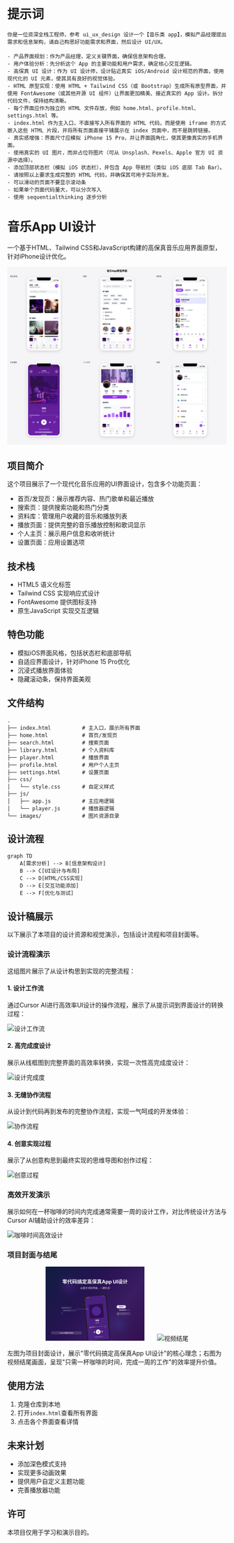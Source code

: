 # 提示词 

```
你是一位资深全栈工程师，参考 ui_ux_design 设计一个【音乐类 app】，模拟产品经理提出需求和信息架构，请自己构思好功能需求和界面，然后设计 UI/UX。

- 产品界面规划：作为产品经理，定义关键界面，确保信息架构合理。
- 用户体验分析：先分析这个 App 的主要功能和用户需求，确定核心交互逻辑。
- 高保真 UI 设计：作为 UI 设计师，设计贴近真实 iOS/Android 设计规范的界面，使用现代化的 UI 元素，使其具有良好的视觉体验。
- HTML 原型实现：使用 HTML + Tailwind CSS（或 Bootstrap）生成所有原型界面，并使用 FontAwesome（或其他开源 UI 组件）让界面更加精美、接近真实的 App 设计。拆分代码文件，保持结构清晰。
- 每个界面应作为独立的 HTML 文件存放，例如 home.html、profile.html、settings.html 等。
- index.html 作为主入口，不直接写入所有界面的 HTML 代码，而是使用 iframe 的方式嵌入这些 HTML 片段，并将所有页面直接平铺展示在 index 页面中，而不是跳转链接。
- 真实感增强：界面尺寸应模拟 iPhone 15 Pro，并让界面圆角化，使其更像真实的手机界面。  
- 使用真实的 UI 图片，而非占位符图片（可从 Unsplash、Pexels、Apple 官方 UI 资源中选择）。  
- 添加顶部状态栏（模拟 iOS 状态栏），并包含 App 导航栏（类似 iOS 底部 Tab Bar）。
- 请按照以上要求生成完整的 HTML 代码，并确保其可用于实际开发。
- 可以滑动的页面不要显示滚动条
- 如果单个页面代码量大，可以分次写入
- 使用 sequentialthinking 逐步分析
```

# 音乐App UI设计

一个基于HTML、Tailwind CSS和JavaScript构建的高保真音乐应用界面原型，针对iPhone设计优化。

![音乐App播放界面](screenshot.png)

## 项目简介

这个项目展示了一个现代化音乐应用的UI界面设计，包含多个功能页面：

- 首页/发现页：展示推荐内容、热门歌单和最近播放
- 搜索页：提供搜索功能和热门分类
- 资料库：管理用户收藏的音乐和播放列表
- 播放页面：提供完整的音乐播放控制和歌词显示
- 个人主页：展示用户信息和收听统计
- 设置页面：应用设置选项

## 技术栈

- HTML5 语义化标签
- Tailwind CSS 实现响应式设计
- FontAwesome 提供图标支持
- 原生JavaScript 实现交互逻辑

## 特色功能

- 模拟iOS界面风格，包括状态栏和底部导航
- 自适应界面设计，针对iPhone 15 Pro优化
- 沉浸式播放界面体验
- 隐藏滚动条，保持界面美观

## 文件结构

```
.
├── index.html          # 主入口，展示所有界面
├── home.html           # 首页/发现页
├── search.html         # 搜索页面
├── library.html        # 个人资料库
├── player.html         # 播放界面
├── profile.html        # 用户个人主页
├── settings.html       # 设置页面
├── css/
│   └── style.css       # 自定义样式
├── js/
│   ├── app.js          # 主应用逻辑
│   └── player.js       # 播放器逻辑
└── images/             # 图片资源目录
```

## 设计流程

```mermaid
graph TD
    A[需求分析] --> B[信息架构设计]
    B --> C[UI设计与布局]
    C --> D[HTML/CSS实现]
    D --> E[交互功能添加]
    E --> F[优化与测试]
```

## 设计稿展示

以下展示了本项目的设计资源和视觉演示，包括设计流程和项目封面等。

### 设计流程演示

这组图片展示了从设计构思到实现的完整流程：

#### 1. 设计工作流

通过Cursor AI进行高效率UI设计的操作流程，展示了从提示词到界面设计的转换过程：

![设计工作流](stage1-workflow%201.png)

#### 2. 高完成度设计

展示从线框图到完整界面的高效率转换，实现一次性高完成度设计：

![设计完成度](stage2-completion.png)

#### 3. 无缝协作流程

从设计到代码再到发布的完整协作流程，实现一气呵成的开发体验：

![协作流程](stage3-collaboration.png)

#### 4. 创意实现过程

展示了从创意构思到最终实现的思维导图和创作过程：

![创意过程](stage4-creativity.png)

### 高效开发演示

展示如何在一杯咖啡的时间内完成通常需要一周的设计工作，对比传统设计方法与Cursor AI辅助设计的效率差异：

![咖啡时间高效设计](coffee-efficiency%201.png)

### 项目封面与结尾

<div align="center">
  <img src="cursor-cover%201.png" width="45%" alt="项目封面" style="margin-right:5%">
  <img src="video-ending%201.png" width="45%" alt="视频结尾">
</div>

左图为项目封面设计，展示"零代码搞定高保真App UI设计"的核心理念；右图为视频结尾画面，呈现"只需一杯咖啡的时间，完成一周的工作"的效率提升价值。

## 使用方法

1. 克隆仓库到本地
2. 打开`index.html`查看所有界面
3. 点击各个界面查看详情

## 未来计划

- 添加深色模式支持
- 实现更多动画效果
- 提供用户自定义主题功能
- 完善播放器功能

## 许可

本项目仅用于学习和演示目的。 